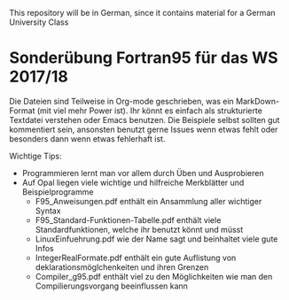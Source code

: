 This repository will be in German, since it contains material for a German University Class

# Sonderübung Fortran95 für das WS 2017/18

Die Dateien sind Teilweise in Org-mode geschrieben, was ein MarkDown-Format (mit viel mehr Power ist). Ihr könnt es
einfach als strukturierte Textdatei verstehen oder Emacs benutzen.  Die Beispiele selbst sollten gut kommentiert sein,
ansonsten benutzt gerne Issues wenn etwas fehlt oder besonders dann wenn etwas fehlerhaft ist.

Wichtige Tips:
 - Programmieren lernt man vor allem durch Üben und Ausprobieren
 - Auf Opal liegen viele wichtige und hilfreiche Merkblätter und Beispielprogramme
   + F95_Anweisungen.pdf enthält ein Ansammlung aller wichtiger Syntax
   + F95_Standard-Funktionen-Tabelle.pdf enthält viele Standardfunktionen, welche ihr benutzt könnt und müsst
   + LinuxEinfuehrung.pdf wie der Name sagt und beinhaltet viele gute Infos
   + IntegerRealFormate.pdf enthält ein gute Auflistung von deklarationsmöglchenkeiten und ihren Grenzen
   + Compiler_g95.pdf enthält viel zu den Möglichkeiten wie man den Compilierungsvorgang beeinflussen kann


